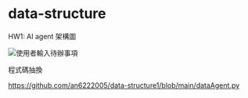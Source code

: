 # data-structure

HW1:
AI agent 架構圖

![使用者輸入待辦事項](https://github.com/user-attachments/assets/8ec649cd-d1f2-492a-a4cf-a3dc147bf42d)

程式碼抽換

https://github.com/an6222005/data-structure1/blob/main/dataAgent.py

